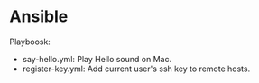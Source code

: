 # Ansible

Playboosk:
  - say-hello.yml: Play Hello sound on Mac.
  - register-key.yml: Add current user's ssh key to remote hosts.
